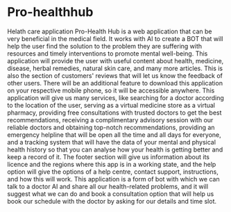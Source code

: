# Pro-healthhub
Helath care application
Pro-Health Hub is a web application that can be very beneficial in the medical field. It works with AI to create a BOT that will help the user find the solution to the problem they are suffering with resources and timely interventions to promote mental well-being. This application will provide the user with useful content about health, medicine, disease, herbal remedies, natural skin care, and many more articles. This is also the section of customers' reviews that will let us know the feedback of other users. There will be an additional feature to download this application on your respective mobile phone, so it will be accessible anywhere. This application will give us many services, like searching for a doctor according to the location of the user, serving as a virtual medicine store as a virtual pharmacy, providing free consultations with trusted doctors to get the best recommendations, receiving a complimentary advisory session with our reliable doctors and obtaining top-notch recommendations, providing an emergency helpline that will be open all the time and all days for everyone, and a tracking system that will have the data of your mental and physical health history so that you can analyse how your health is getting better and keep a record of it. The footer section will give us information about its licence and the regions where this app is in a working state, and the help option will give the options of a help centre, contact support, instructions, and how this will work. This application is a form of bot with which we can talk to a doctor AI and share all our health-related problems, and it will suggest what we can do and book a consultation option that will help us book our schedule with the doctor by asking for our details and time slot.
